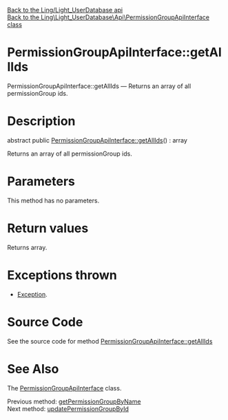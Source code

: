 [Back to the Ling/Light_UserDatabase api](https://github.com/lingtalfi/Light_UserDatabase/blob/master/doc/api/Ling/Light_UserDatabase.md)<br>
[Back to the Ling\Light_UserDatabase\Api\PermissionGroupApiInterface class](https://github.com/lingtalfi/Light_UserDatabase/blob/master/doc/api/Ling/Light_UserDatabase/Api/PermissionGroupApiInterface.md)


PermissionGroupApiInterface::getAllIds
================



PermissionGroupApiInterface::getAllIds — Returns an array of all permissionGroup ids.




Description
================


abstract public [PermissionGroupApiInterface::getAllIds](https://github.com/lingtalfi/Light_UserDatabase/blob/master/doc/api/Ling/Light_UserDatabase/Api/PermissionGroupApiInterface/getAllIds.md)() : array




Returns an array of all permissionGroup ids.




Parameters
================

This method has no parameters.


Return values
================

Returns array.


Exceptions thrown
================

- [Exception](http://php.net/manual/en/class.exception.php).&nbsp;







Source Code
===========
See the source code for method [PermissionGroupApiInterface::getAllIds](https://github.com/lingtalfi/Light_UserDatabase/blob/master/Api/PermissionGroupApiInterface.php#L76-L76)


See Also
================

The [PermissionGroupApiInterface](https://github.com/lingtalfi/Light_UserDatabase/blob/master/doc/api/Ling/Light_UserDatabase/Api/PermissionGroupApiInterface.md) class.

Previous method: [getPermissionGroupByName](https://github.com/lingtalfi/Light_UserDatabase/blob/master/doc/api/Ling/Light_UserDatabase/Api/PermissionGroupApiInterface/getPermissionGroupByName.md)<br>Next method: [updatePermissionGroupById](https://github.com/lingtalfi/Light_UserDatabase/blob/master/doc/api/Ling/Light_UserDatabase/Api/PermissionGroupApiInterface/updatePermissionGroupById.md)<br>

